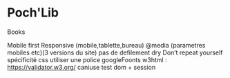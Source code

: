 # Poch'Lib

Books

Mobile first
Responsive (mobile,tablette,bureau)
@media
(parametres mobiles etc)(3 versions du site)
pas de defilement
dry Don’t repeat yourself
spécificité css
utiliser une police googleFoonts
w3html : https://validator.w3.org/
caniuse test
dom + session
